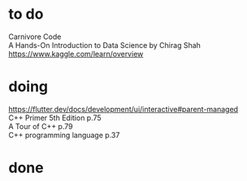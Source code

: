 # to do
Carnivore Code  
A Hands-On Introduction to Data Science by Chirag Shah  
https://www.kaggle.com/learn/overview  
# doing
https://flutter.dev/docs/development/ui/interactive#parent-managed    
C++ Primer 5th Edition p.75  
A Tour of C++ p.79  
C++ programming language p.37  
# done

